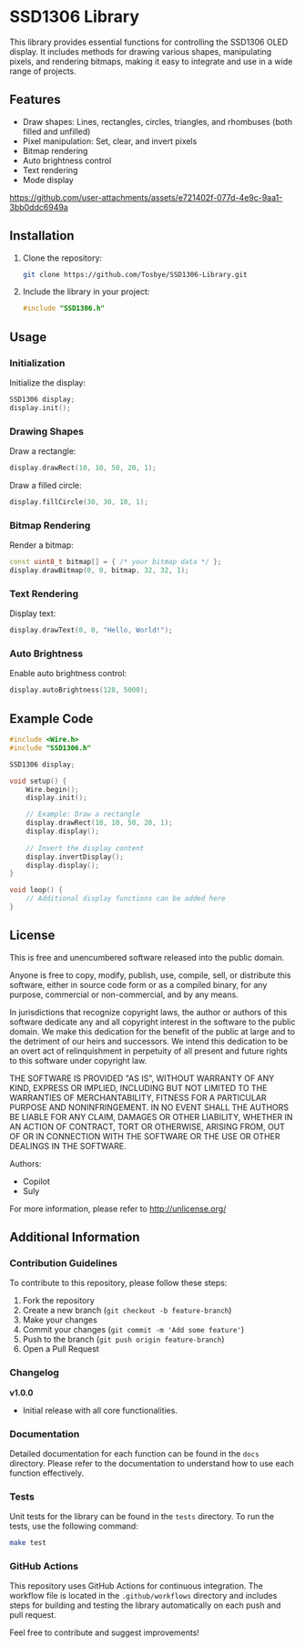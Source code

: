 # SSD1306 Library

This library provides essential functions for controlling the SSD1306 OLED display. It includes methods for drawing various shapes, manipulating pixels, and rendering bitmaps, making it easy to integrate and use in a wide range of projects.

## Features

- Draw shapes: Lines, rectangles, circles, triangles, and rhombuses (both filled and unfilled)
- Pixel manipulation: Set, clear, and invert pixels
- Bitmap rendering
- Auto brightness control
- Text rendering
- Mode display

https://github.com/user-attachments/assets/e721402f-077d-4e9c-9aa1-3bb0ddc6949a

## Installation

1. Clone the repository:
   ```bash
   git clone https://github.com/Tosbye/SSD1306-Library.git
   ```
2. Include the library in your project:
   ```cpp
   #include "SSD1306.h"
   ```

## Usage

### Initialization

Initialize the display:
```cpp
SSD1306 display;
display.init();
```

### Drawing Shapes

Draw a rectangle:
```cpp
display.drawRect(10, 10, 50, 20, 1);
```

Draw a filled circle:
```cpp
display.fillCircle(30, 30, 10, 1);
```

### Bitmap Rendering

Render a bitmap:
```cpp
const uint8_t bitmap[] = { /* your bitmap data */ };
display.drawBitmap(0, 0, bitmap, 32, 32, 1);
```

### Text Rendering

Display text:
```cpp
display.drawText(0, 0, "Hello, World!");
```

### Auto Brightness

Enable auto brightness control:
```cpp
display.autoBrightness(128, 5000);
```

## Example Code

```cpp
#include <Wire.h>
#include "SSD1306.h"

SSD1306 display;

void setup() {
    Wire.begin();
    display.init();

    // Example: Draw a rectangle
    display.drawRect(10, 10, 50, 20, 1);
    display.display();
    
    // Invert the display content
    display.invertDisplay();
    display.display();
}

void loop() {
    // Additional display functions can be added here
}
```

## License

This is free and unencumbered software released into the public domain.

Anyone is free to copy, modify, publish, use, compile, sell, or distribute this software, either in source code form or as a compiled binary, for any purpose, commercial or non-commercial, and by any means.

In jurisdictions that recognize copyright laws, the author or authors of this software dedicate any and all copyright interest in the software to the public domain. We make this dedication for the benefit of the public at large and to the detriment of our heirs and successors. We intend this dedication to be an overt act of relinquishment in perpetuity of all present and future rights to this software under copyright law.

THE SOFTWARE IS PROVIDED "AS IS", WITHOUT WARRANTY OF ANY KIND, EXPRESS OR IMPLIED, INCLUDING BUT NOT LIMITED TO THE WARRANTIES OF MERCHANTABILITY, FITNESS FOR A PARTICULAR PURPOSE AND NONINFRINGEMENT. IN NO EVENT SHALL THE AUTHORS BE LIABLE FOR ANY CLAIM, DAMAGES OR OTHER LIABILITY, WHETHER IN AN ACTION OF CONTRACT, TORT OR OTHERWISE, ARISING FROM, OUT OF OR IN CONNECTION WITH THE SOFTWARE OR THE USE OR OTHER DEALINGS IN THE SOFTWARE.

Authors:
- Copilot
- Suly

For more information, please refer to <http://unlicense.org/>

## Additional Information

### Contribution Guidelines

To contribute to this repository, please follow these steps:
1. Fork the repository
2. Create a new branch (`git checkout -b feature-branch`)
3. Make your changes
4. Commit your changes (`git commit -m 'Add some feature'`)
5. Push to the branch (`git push origin feature-branch`)
6. Open a Pull Request

### Changelog

**v1.0.0**
- Initial release with all core functionalities.

### Documentation

Detailed documentation for each function can be found in the `docs` directory. Please refer to the documentation to understand how to use each function effectively.

### Tests

Unit tests for the library can be found in the `tests` directory. To run the tests, use the following command:
```bash
make test
```

### GitHub Actions

This repository uses GitHub Actions for continuous integration. The workflow file is located in the `.github/workflows` directory and includes steps for building and testing the library automatically on each push and pull request.

Feel free to contribute and suggest improvements!
